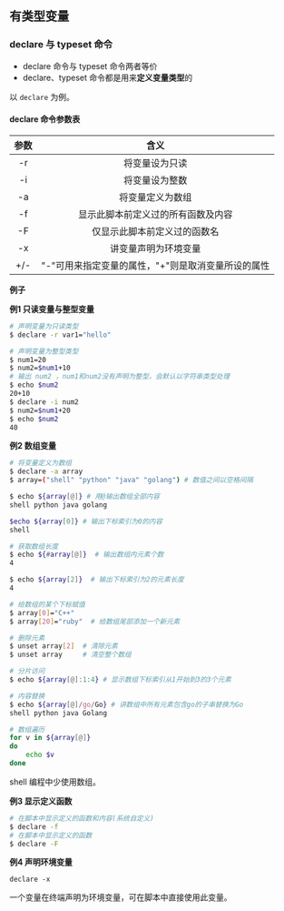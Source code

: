 ## 有类型变量

### declare 与 typeset 命令

- declare 命令与 typeset 命令两者等价
- declare、typeset 命令都是用来**定义变量类型**的

以 `declare` 为例。

#### declare 命令参数表

| 参数 |                        含义                        |
| :--: | :------------------------------------------------: |
|  -r  |                   将变量设为只读                   |
|  -i  |                   将变量设为整数                   |
|  -a  |                  将变量定义为数组                  |
|  -f  |         显示此脚本前定义过的所有函数及内容         |
|  -F  |            仅显示此脚本前定义过的函数名            |
|  -x  |                讲变量声明为环境变量                |
| +/-  | "-"可用来指定变量的属性，"+"则是取消变量所设的属性 |

**例子**

**例1 只读变量与整型变量**

```bash
# 声明变量为只读类型 
$ declare -r var1="hello"

# 声明变量为整型类型
$ num1=20
$ num2=$num1+10
# 输出 num2 ，num1和num2没有声明为整型，会默认以字符串类型处理
$ echo $num2
20+10
$ declare -i num2
$ num2=$num1+20
$ echo $num2
40


```

**例2 数组变量**

```bash
# 将变量定义为数组
$ declare -a array
$ array=("shell" "python" "java" "golang") # 数值之间以空格间隔

$ echo ${array[@]} # 用@输出数组全部内容
shell python java golang

$echo ${array[0]} # 输出下标索引为0的内容
shell

# 获取数组长度
$ echo ${#array[@]}  # 输出数组内元素个数
4

$ echo ${array[2]}  # 输出下标索引为2的元素长度
4

# 给数组的某个下标赋值
$ array[0]="C++"
$ array[20]="ruby"  # 给数组尾部添加一个新元素

# 删除元素
$ unset array[2]  # 清除元素
$ unset array     # 清空整个数组

# 分片访问
$ echo ${array[@]:1:4} # 显示数组下标索引从1开始到3的3个元素

# 内容替换
$ echo ${array[@]/go/Go} # 讲数组中所有元素包含go的子串替换为Go
shell python java Golang

# 数组遍历
for v in ${array[@]}
do
	echo $v
done
```

shell 编程中少使用数组。

**例3 显示定义函数**

```sh
# 在脚本中显示定义的函数和内容(系统自定义)
$ declare -f 
# 在脚本中显示定义的函数
$ declare -F 
```

**例4 声明环境变量**

`declare -x`

一个变量在终端声明为环境变量，可在脚本中直接使用此变量。

